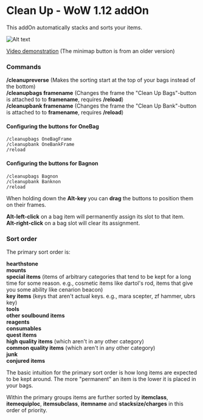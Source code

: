 # Clean Up - WoW 1.12 addOn 

This addOn automatically stacks and sorts your items.

![Alt text](http://i.imgur.com/DZgQPaa.png)

[Video demonstration](https://www.youtube.com/watch?v=DGjBcyg4cys) (The minimap button is from an older version)

### Commands
**/cleanupreverse** (Makes the sorting start at the top of your bags instead of the bottom)<br/>
**/cleanupbags framename** (Changes the frame the "Clean Up Bags"-button is attached to to **framename**, requires **/reload**)<br/>
**/cleanupbank framename** (Changes the frame the "Clean Up Bank"-button is attached to to **framename**, requires **/reload**)

#### Configuring the buttons for OneBag

```
/cleanupbags OneBagFrame
/cleanupbank OneBankFrame
/reload
```

#### Configuring the buttons for Bagnon

```
/cleanupbags Bagnon
/cleanupbank Banknon
/reload
```

When holding down the **Alt-key** you can **drag** the buttons to position them on their frames.

**Alt-left-click** on a bag item will permanently assign its slot to that item.<br/>
**Alt-right-click** on a bag slot will clear its assignment.

### Sort order
The primary sort order is:

**hearthstone**<br/>
**mounts**<br/>
**special items** (items of arbitrary categories that tend to be kept for a long time for some reason. e.g., cosmetic items like dartol's rod, items that give you some ability like cenarion beacon)<br/>
**key items** (keys that aren't actual keys. e.g., mara scepter, zf hammer, ubrs key)<br/>
**tools**<br/>
**other soulbound items**<br/>
**reagents**<br/>
**consumables**<br/>
**quest items**<br/>
**high quality items** (which aren't in any other category)<br/>
**common quality items** (which aren't in any other category)<br/>
**junk**<br/>
**conjured items**

The basic intuition for the primary sort order is how long items are expected to be kept around. The more "permanent" an item is the lower it is placed in your bags.

Within the primary groups items are further sorted by **itemclass**, **itemequiploc**, **itemsubclass**, **itemname** and **stacksize/charges** in this order of priority.
